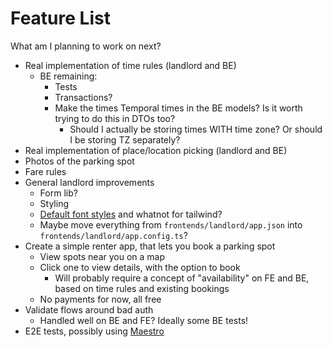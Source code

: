 # Feature List

What am I planning to work on next?

- Real implementation of time rules (landlord and BE)
  - BE remaining:
    - Tests
    - Transactions?
    - Make the times Temporal times in the BE models? Is it worth trying to do this in DTOs too?
      - Should I actually be storing times WITH time zone?  Or should I be storing TZ separately?
- Real implementation of place/location picking (landlord and BE)
- Photos of the parking spot
- Fare rules
- General landlord improvements
  - Form lib?
  - Styling
  - [Default font styles](https://tailwindcss.com/docs/font-family) and whatnot for tailwind?
  - Maybe move everything from `frontends/landlord/app.json` into `frontends/landlord/app.config.ts`?
- Create a simple renter app, that lets you book a parking spot
  - View spots near you on a map
  - Click one to view details, with the option to book
    - Will probably require a concept of "availability" on FE and BE, based on time rules and existing bookings
  - No payments for now, all free
- Validate flows around bad auth
  - Handled well on BE and FE? Ideally some BE tests!
- E2E tests, possibly using [Maestro](https://www.mobile.dev/)
